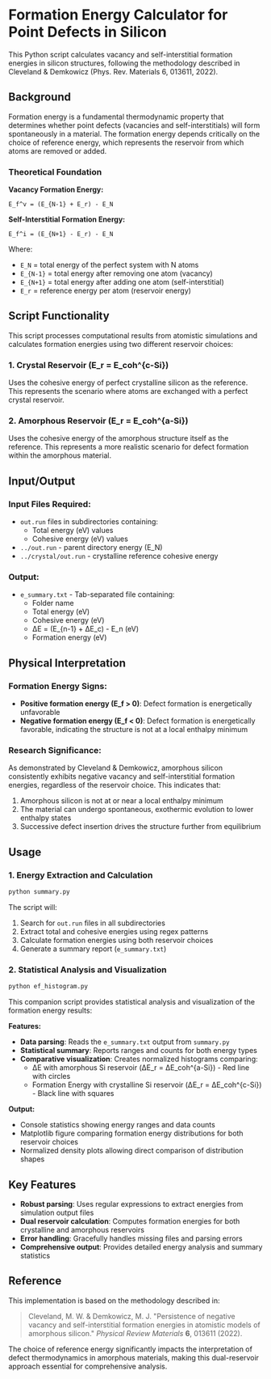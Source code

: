 # Formation Energy Calculator for Point Defects in Silicon

This Python script calculates vacancy and self-interstitial formation energies in silicon structures, following the methodology described in Cleveland & Demkowicz (Phys. Rev. Materials 6, 013611, 2022).

## Background

Formation energy is a fundamental thermodynamic property that determines whether point defects (vacancies and self-interstitials) will form spontaneously in a material. The formation energy depends critically on the choice of reference energy, which represents the reservoir from which atoms are removed or added.

### Theoretical Foundation

**Vacancy Formation Energy:**
```
E_f^v = (E_{N-1} + E_r) - E_N
```

**Self-Interstitial Formation Energy:**
```
E_f^i = (E_{N+1} - E_r) - E_N
```

Where:
- `E_N` = total energy of the perfect system with N atoms
- `E_{N-1}` = total energy after removing one atom (vacancy)
- `E_{N+1}` = total energy after adding one atom (self-interstitial)
- `E_r` = reference energy per atom (reservoir energy)

## Script Functionality

This script processes computational results from atomistic simulations and calculates formation energies using two different reservoir choices:

### 1. Crystal Reservoir (E_r = E_coh^{c-Si})
Uses the cohesive energy of perfect crystalline silicon as the reference. This represents the scenario where atoms are exchanged with a perfect crystal reservoir.

### 2. Amorphous Reservoir (E_r = E_coh^{a-Si})
Uses the cohesive energy of the amorphous structure itself as the reference. This represents a more realistic scenario for defect formation within the amorphous material.

## Input/Output

### Input Files Required:
- `out.run` files in subdirectories containing:
  - Total energy (eV) values
  - Cohesive energy (eV) values
- `../out.run` - parent directory energy (E_N)
- `../crystal/out.run` - crystalline reference cohesive energy

### Output:
- `e_summary.txt` - Tab-separated file containing:
  - Folder name
  - Total energy (eV)
  - Cohesive energy (eV)
  - ΔE = (E_{n-1} + ΔE_c) - E_n (eV)
  - Formation energy (eV)

## Physical Interpretation

### Formation Energy Signs:
- **Positive formation energy (E_f > 0)**: Defect formation is energetically unfavorable
- **Negative formation energy (E_f < 0)**: Defect formation is energetically favorable, indicating the structure is not at a local enthalpy minimum

### Research Significance:
As demonstrated by Cleveland & Demkowicz, amorphous silicon consistently exhibits negative vacancy and self-interstitial formation energies, regardless of the reservoir choice. This indicates that:

1. Amorphous silicon is not at or near a local enthalpy minimum
2. The material can undergo spontaneous, exothermic evolution to lower enthalpy states
3. Successive defect insertion drives the structure further from equilibrium

## Usage

### 1. Energy Extraction and Calculation
```bash
python summary.py
```

The script will:
1. Search for `out.run` files in all subdirectories
2. Extract total and cohesive energies using regex patterns
3. Calculate formation energies using both reservoir choices
4. Generate a summary report (`e_summary.txt`)

### 2. Statistical Analysis and Visualization
```bash
python ef_histogram.py
```

This companion script provides statistical analysis and visualization of the formation energy results:

**Features:**
- **Data parsing**: Reads the `e_summary.txt` output from `summary.py`
- **Statistical summary**: Reports ranges and counts for both energy types
- **Comparative visualization**: Creates normalized histograms comparing:
  - ΔE with amorphous Si reservoir (ΔE_r = ΔE_coh^{a-Si}) - Red line with circles
  - Formation Energy with crystalline Si reservoir (ΔE_r = ΔE_coh^{c-Si}) - Black line with squares

**Output:**
- Console statistics showing energy ranges and data counts
- Matplotlib figure comparing formation energy distributions for both reservoir choices
- Normalized density plots allowing direct comparison of distribution shapes

## Key Features

- **Robust parsing**: Uses regular expressions to extract energies from simulation output files
- **Dual reservoir calculation**: Computes formation energies for both crystalline and amorphous reservoirs
- **Error handling**: Gracefully handles missing files and parsing errors
- **Comprehensive output**: Provides detailed energy analysis and summary statistics

## Reference

This implementation is based on the methodology described in:

> Cleveland, M. W. & Demkowicz, M. J. "Persistence of negative vacancy and self-interstitial formation energies in atomistic models of amorphous silicon." *Physical Review Materials* **6**, 013611 (2022).

The choice of reference energy significantly impacts the interpretation of defect thermodynamics in amorphous materials, making this dual-reservoir approach essential for comprehensive analysis.
